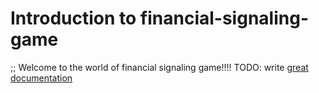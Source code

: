 # Introduction to financial-signaling-game
;; Welcome to the world of financial signaling game!!!!
TODO: write [great documentation](http://jacobian.org/writing/what-to-write/)
